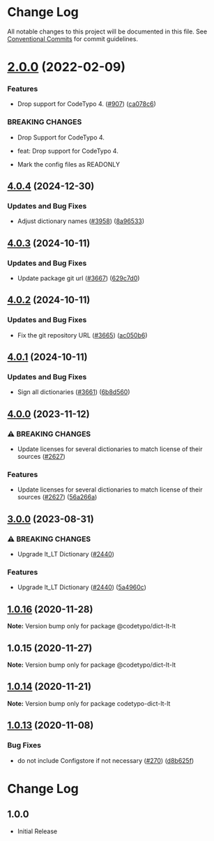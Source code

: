 # Change Log

All notable changes to this project will be documented in this file.
See [Conventional Commits](https://conventionalcommits.org) for commit guidelines.

# [2.0.0](https://github.com/khulnasoft/codetypo/compare/@codetypo/dict-lt-lt@1.0.16...@codetypo/dict-lt-lt@2.0.0) (2022-02-09)


### Features

* Drop support for CodeTypo 4. ([#907](https://github.com/khulnasoft/codetypo/issues/907)) ([ca078c6](https://github.com/khulnasoft/codetypo/commit/ca078c6a2e188cc3cf6276db1ba7e007f0f06f27))


### BREAKING CHANGES

* Drop Support for CodeTypo 4.

* feat: Drop support for CodeTypo 4.
* Mark the config files as READONLY





## [4.0.4](https://github.com/khulnasoft/codetypo/compare/@codetypo/dict-lt-lt@4.0.3...@codetypo/dict-lt-lt@4.0.4) (2024-12-30)


### Updates and Bug Fixes

* Adjust dictionary names ([#3958](https://github.com/khulnasoft/codetypo/issues/3958)) ([8a96533](https://github.com/khulnasoft/codetypo/commit/8a96533bec21280103740868b81559437c413501))

## [4.0.3](https://github.com/khulnasoft/codetypo/compare/@codetypo/dict-lt-lt@4.0.2...@codetypo/dict-lt-lt@4.0.3) (2024-10-11)


### Updates and Bug Fixes

* Update package git url ([#3667](https://github.com/khulnasoft/codetypo/issues/3667)) ([629c7d0](https://github.com/khulnasoft/codetypo/commit/629c7d0a5e1bacad1d3874b1f8372edc3494ef97))

## [4.0.2](https://github.com/khulnasoft/codetypo/compare/@codetypo/dict-lt-lt@4.0.1...@codetypo/dict-lt-lt@4.0.2) (2024-10-11)


### Updates and Bug Fixes

* Fix the git repository URL ([#3665](https://github.com/khulnasoft/codetypo/issues/3665)) ([ac050b6](https://github.com/khulnasoft/codetypo/commit/ac050b697d57820109995e92fac5ccc32ced1723))

## [4.0.1](https://github.com/khulnasoft/codetypo/compare/@codetypo/dict-lt-lt@4.0.0...@codetypo/dict-lt-lt@4.0.1) (2024-10-11)


### Updates and Bug Fixes

* Sign all dictionaries ([#3661](https://github.com/khulnasoft/codetypo/issues/3661)) ([6b8d560](https://github.com/khulnasoft/codetypo/commit/6b8d560cf51a593458ce42bca415859f872cfc97))

## [4.0.0](https://github.com/khulnasoft/codetypo/compare/@codetypo/dict-lt-lt@3.0.0...@codetypo/dict-lt-lt@4.0.0) (2023-11-12)


### ⚠ BREAKING CHANGES

* Update licenses for several dictionaries to match license of their sources ([#2627](https://github.com/khulnasoft/codetypo/issues/2627))

### Features

* Update licenses for several dictionaries to match license of their sources ([#2627](https://github.com/khulnasoft/codetypo/issues/2627)) ([56a266a](https://github.com/khulnasoft/codetypo/commit/56a266aafdcde83043b92022dd0ae187c1d53498))

## [3.0.0](https://github.com/khulnasoft/codetypo/compare/@codetypo/dict-lt-lt@2.0.0...@codetypo/dict-lt-lt@3.0.0) (2023-08-31)


### ⚠ BREAKING CHANGES

* Upgrade lt_LT Dictionary ([#2440](https://github.com/khulnasoft/codetypo/issues/2440))

### Features

* Upgrade lt_LT Dictionary ([#2440](https://github.com/khulnasoft/codetypo/issues/2440)) ([5a4960c](https://github.com/khulnasoft/codetypo/commit/5a4960c29167f7d0a56df281e3a31ea466dc68c3))

## [1.0.16](https://github.com/khulnasoft/codetypo/compare/@codetypo/dict-lt-lt@1.0.15...@codetypo/dict-lt-lt@1.0.16) (2020-11-28)

**Note:** Version bump only for package @codetypo/dict-lt-lt





## 1.0.15 (2020-11-27)

**Note:** Version bump only for package @codetypo/dict-lt-lt





## [1.0.14](https://github.com/khulnasoft/codetypo/compare/codetypo-dict-lt-lt@1.0.13...codetypo-dict-lt-lt@1.0.14) (2020-11-21)

**Note:** Version bump only for package codetypo-dict-lt-lt

## [1.0.13](https://github.com/khulnasoft/codetypo/compare/codetypo-dict-lt-lt@1.0.12...codetypo-dict-lt-lt@1.0.13) (2020-11-08)

### Bug Fixes

- do not include Configstore if not necessary ([#270](https://github.com/khulnasoft/codetypo/issues/270)) ([d8b625f](https://github.com/khulnasoft/codetypo/commit/d8b625f2f42d5cc6c4a9390216ac1e5037886e44))

# Change Log

## 1.0.0

- Initial Release
